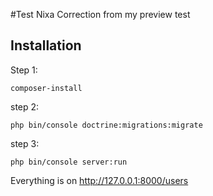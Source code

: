 #Test Nixa
Correction from my preview test
## Installation
Step 1:

```composer-install```

step 2:

```php bin/console doctrine:migrations:migrate```

step 3:

```php bin/console server:run```

Everything is on http://127.0.0.1:8000/users